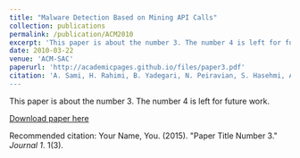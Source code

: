 ```yaml
---
title: "Malware Detection Based on Mining API Calls"
collection: publications
permalink: /publication/ACM2010
excerpt: 'This paper is about the number 3. The number 4 is left for future work.'
date: 2010-03-22
venue: 'ACM-SAC'
paperurl: 'http://academicpages.github.io/files/paper3.pdf'
citation: 'A. Sami, H. Rahimi, B. Yadegari, N. Peiravian, S. Hasehmi, A. Hamze. ACM-SAC (2010)
---
```

This paper is about the number 3. The number 4 is left for future work.

[Download paper here](http://academicpages.github.io/files/paper3.pdf)

Recommended citation: Your Name, You. (2015). "Paper Title Number 3." <i>Journal 1</i>. 1(3).
